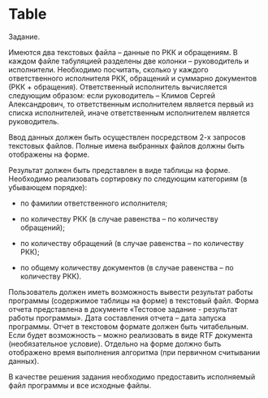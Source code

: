 # Table
Задание.

Имеются два текстовых файла – данные по РКК и обращениям. В каждом файле табуляцией разделены две колонки – руководитель и исполнители. Необходимо посчитать, сколько у каждого ответственного исполнителя РКК, обращений и суммарно документов (РКК + обращения). Ответственный исполнитель вычисляется следующим образом: если руководитель – Климов Сергей Александрович, то ответственным исполнителем является первый из списка исполнителей, иначе ответственным исполнителем является руководитель.

Ввод данных должен быть осуществлен посредством 2-х запросов текстовых файлов. Полные имена выбранных файлов должны быть отображены на форме.

Результат должен быть представлен в виде таблицы на форме. Необходимо реализовать сортировку по следующим категориям (в убывающем порядке):

- по фамилии ответственного исполнителя;

- по количеству РКК (в случае равенства – по количеству обращений);

- по количеству обращений (в случае равенства – по количеству РКК);

- по общему количеству документов (в случае равенства – по количеству РКК).

Пользователь должен иметь возможность вывести результат работы программы (содержимое таблицы на форме) в текстовый файл. Форма отчета представлена в документе «Тестовое задание - результат работы программы». Дата составления отчета – дата запуска программы. Отчет в текстовом формате должен быть читабельным. Если будет возможность – можно реализовать в виде RTF документа (необязательное условие). Отдельно на форме должно быть отображено время выполнения алгоритма (при первичном считывании данных).

В качестве решения задания необходимо предоставить исполняемый файл программы и все исходные файлы.
